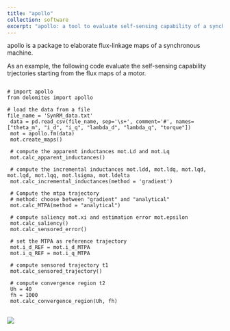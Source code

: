```yaml
---
title: "apollo"
collection: software
excerpt: "apollo: a tool to evaluate self-sensing capability of a synchronous machine."
---
```

<p>
apollo is a package to elaborate flux-linkage maps of a synchronous machine.</p>
<p>As an example, the following code evaluate the self-sensing capability
trjectories starting from the flux maps of a motor.</p>

<pre>
<code class="language-python">
# import apollo
from dolomites import apollo  

# load the data from a file
file_name = 'SynRM_data.txt'  
 data = pd.read_csv(file_name, sep='\s+', comment='#', names=["theta_m", "i_d", "i_q", "lambda_d", "lambda_q", "torque"])
 mot = apollo.fm(data)
 mot.create_maps()

 # compute the apparent inductances mot.Ld and mot.Lq
 mot.calc_apparent_inductances()

 # compute the incremental inductances mot.ldd, mot.ldq, mot.lqd, mot.lqd, mot.lqq, mot.lsigma, mot.ldelta
 mot.calc_incremental_inductances(method = 'gradient')

 # Compute the mtpa trajectory
 # method: choose between "gradient" and "analytical"
 mot.calc_MTPA(method = "analytical")

 # compute saliency mot.xi and estimation error mot.epsilon
 mot.calc_saliency()
 mot.calc_sensored_error()

 # set the MTPA as reference trajectory
 mot.i_d_REF = mot.i_d_MTPA
 mot.i_q_REF = mot.i_q_MTPA

 # compute sensored trajectory t1
 mot.calc_sensored_trajectory()

 # compute convergence region t2
 Uh = 40
 fh = 1000
 mot.calc_convergence_region(Uh, fh)
</code>
</pre>

<p>
    <image src='/images/dolomites/apollo_2.jpg'/>
</p>
